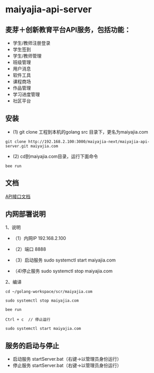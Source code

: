 # maiyajia-api-server

## 麦芽＋创新教育平台API服务，包括功能：

- 学生/教师注册登录
- 学生签到
- 学生/教师管理
- 班级管理
- 用户消息
- 软件工具
- 课程商场
- 作品管理
- 学习进度管理
- 社区平台


## 安装

- (1) git clone 工程到本机的golang src 目录下，更名为maiyajia.com

` git clone http://192.168.2.100:3000/maiyajia-next/maiyajia-api-server.git maiyajia.com `

- (2) cd到maiyajia.com目录，运行下面命令

` bee run `

## 文档

 [API接口文档](http://192.168.2.100:3000/maiyajia-next/maiyajia-api-server-doc)

 



## 内网部署说明

1、说明
- （1）内网IP 192.168.2.100

- （2）端口 8888

- （3）启动服务 sudo systemctl start maiyajia.com

- （4)停止服务 sudo systemctl stop maiyajia.com


2、编译

    cd ~/golang-workspace/scr/maiyajia.com

    sudo systemctl stop maiyajia.com

    bee run 

    Ctrl + c  // 停止运行

    sudo systemctl start maiyajia.com

## 服务的启动与停止
- 启动服务 startServer.bat（右键->以管理员身份运行）
- 停止服务 startServer.bat（右键->以管理员身份运行）
